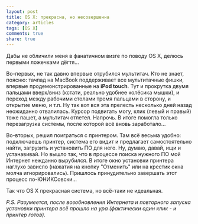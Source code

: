 ```yaml
---
layout: post
title: OS X: прекрасна, но несовершенна
category: articles
tags: [OS X]
comments: true
share: true
---
```

Дабы не обличили меня в фанатичном визге по поводу OS X, делюсь первыми ложечками дёгтя...

Во-первых, не так давно впервые отрубился мультитач. Кто не знает, поясню: тачпад на MacBook поддерживает все мультитачные фишки, впервые продемонстрированные на **iPod touch**. Тут и прокрутка двумя пальцами вверх/вниз (кстати, реально удобнее колёсика мышки), и переход между рабочими столами тремя пальцами в сторону, и открытие меню, и т.п. Ну так вот вся эта прелесть несколько дней назад неожиданно отвалилась. Курсор подвигать могу, клик (левый и правый) тоже пашет, а мультитач отлетел. Напрочь. В итоге помогла только перезагрузка системы, после которой всё вновь заработало...

Во-вторых, решил поиграться с принтером. Там всё весьма удобно: подключаешь принтер, система его видит и предлагает самостоятельно найти, загрузить и установить ПО для него. Ну, думаю, давай, ищи и устанавивай. Но вышло так, что в процессе поиска нужного ПО мой Интернет нежданно вырубился. В итоге окно установки принтера наглухо зависло (нажатия на кнопку "Отменить" или на крестик окна молча игнорировались). Пришлось принудительно завершать этот процесс по-ЮНИКСовски...

Так что OS X прекрасная система, но всё-таки не идеальная. 

*P.S. Разумеется, после возобновления Интернета и повторного запуска установки принтера всё прошло на ура (фактически один клик - и принтер готов).*

